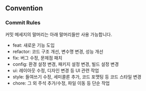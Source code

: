 ## Convention

### Commit Rules
커밋 메세지의 말머리는 아래 말머리들만 사용 가능합니다.

- feat: 새로운 기능 도입
- refactor: 코드 구조 개선, 변수명 변경, 성능 개선
- fix: 버그 수정, 문제점 패치
- config: 환경 설정 변경, 패키지 설정 변경, 빌드 설정 변경
- ui: 레이아웃 수정, 디자인 변경 등 UI 관련 작업
- style: 들여쓰기 수정, 세미콜론 추가, 코드 포맷팅 등 코드 스타일 변경
- chore: 그 외 주석 추가/수정, 파일 이동 등 단순 작업